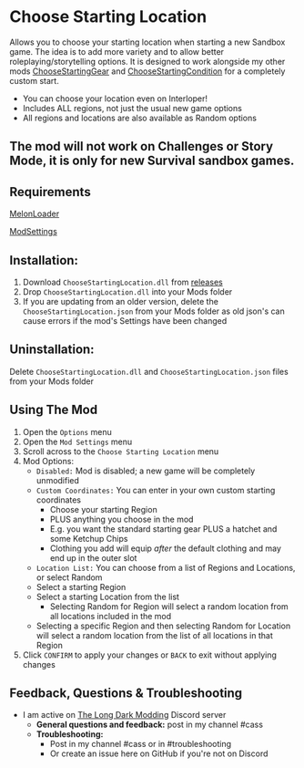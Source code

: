 # Choose Starting Location
Allows you to choose your starting location when starting a new Sandbox game. 
The idea is to add more variety and to allow better roleplaying/storytelling options. 
It is designed to work alongside my other mods [ChooseStartingGear](https://github.com/GruffCassquatch/ChooseStartingGear) and [ChooseStartingCondition](https://github.com/GruffCassquatch/ChooseStartingConditions) for a completely custom start.       

* You can choose your location even on Interloper!
* Includes ALL regions, not just the usual new game options
* All regions and locations are also available as Random options

## The mod will not work on Challenges or Story Mode, it is only for new Survival sandbox games.


## Requirements
[MelonLoader](https://github.com/HerpDerpinstine/MelonLoader/releases/latest/download/MelonLoader.Installer.exe)

[ModSettings](https://github.com/zeobviouslyfakeacc/ModSettings/releases)

## Installation:
1. Download ```ChooseStartingLocation.dll``` from [releases](https://github.com/GruffCassquatch/ChooseStartingLocation/releases)
2. Drop ```ChooseStartingLocation.dll``` into your Mods folder
3. If you are updating from an older version, delete the ```ChooseStartingLocation.json``` from your Mods folder as old json's can cause errors if the mod's Settings have been changed

## Uninstallation:
Delete ```ChooseStartingLocation.dll``` and ```ChooseStartingLocation.json``` files from your Mods folder

## Using The Mod
1. Open the ```Options``` menu
2. Open the ```Mod Settings``` menu
3. Scroll across to the ```Choose Starting Location``` menu
4. Mod Options:
	* ```Disabled:``` Mod is disabled; a new game will be completely unmodified
	* ```Custom Coordinates:``` You can enter in your own custom starting coordinates
		* Choose your starting Region
		* PLUS anything you choose in the mod
		* E.g. you want the standard starting gear PLUS a hatchet and some Ketchup Chips
		* Clothing you add will equip *after* the default clothing and may end up in the outer slot
	* ```Location List:``` You can choose from a list of Regions and Locations, or select Random
    * Select a starting Region
    * Select a starting Location from the list
		* Selecting Random for Region will select a random location from all locations included in the mod
    * Selecting a specific Region and then selecting Random for Location will select a random location from the list of all locations in that Region
5. Click ```CONFIRM``` to apply your changes or ```BACK``` to exit without applying changes


## Feedback, Questions & Troubleshooting
* I am active on [The Long Dark Modding](https://discord.gg/QvFE7VV4WZ) Discord server
	* **General questions and feedback:** post in my channel #cass
	* **Troubleshooting:** 
		* Post in my channel #cass or in #troubleshooting 
		* Or create an issue here on GitHub if you're not on Discord
